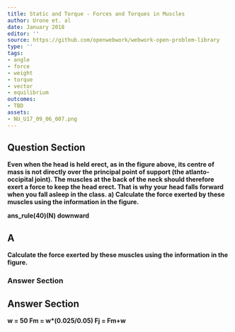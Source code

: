 ```yaml
---
title: Static and Torque - Forces and Torques in Muscles
author: Urone et. al
date: January 2018
editor: ''
source: https://github.com/openwebwork/webwork-open-problem-library
type: ''
tags:
- angle
- force
- weight
- torque
- vector
- equilibrium
outcomes:
- TBD
assets:
- NU_U17_09_06_007.png
---
```


## Question Section 

<b>
Even when the head is held erect, as in the figure above, its centre of mass is not directly
over the principal point of support (the atlanto-occipital joint). The muscles at the
back of the neck should therefore exert a force to keep the head erect. That is why
your head falls forward when you fall asleep in the class.
a) Calculate the force exerted by these muscles using the information in the figure.
 
ans_rule(40)(N) downward
## A
Calculate the force exerted by these muscles using the information in the figure.
### Answer Section


## Answer Section

w = 50
Fm = w*(0.025/0.05)
Fj = Fm+w